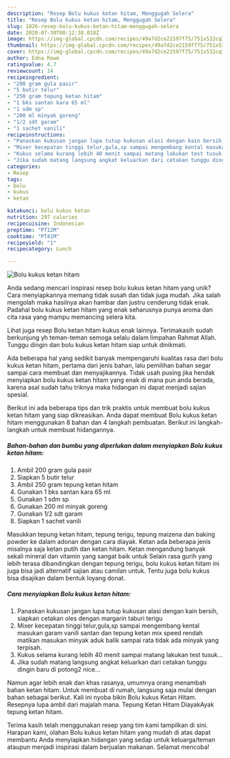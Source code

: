 ```yaml
---
description: "Resep Bolu kukus ketan hitam, Menggugah Selera"
title: "Resep Bolu kukus ketan hitam, Menggugah Selera"
slug: 1826-resep-bolu-kukus-ketan-hitam-menggugah-selera
date: 2020-07-30T00:12:38.018Z
image: https://img-global.cpcdn.com/recipes/49a7d2ce21597f75/751x532cq70/bolu-kukus-ketan-hitam-foto-resep-utama.jpg
thumbnail: https://img-global.cpcdn.com/recipes/49a7d2ce21597f75/751x532cq70/bolu-kukus-ketan-hitam-foto-resep-utama.jpg
cover: https://img-global.cpcdn.com/recipes/49a7d2ce21597f75/751x532cq70/bolu-kukus-ketan-hitam-foto-resep-utama.jpg
author: Edna Rowe
ratingvalue: 4.7
reviewcount: 14
recipeingredient:
- "200 gram gula pasir"
- "5 butir telur"
- "250 gram tepung ketan hitam"
- "1 bks santan kara 65 ml"
- "1 sdm sp"
- "200 ml minyak goreng"
- "1/2 sdt garam"
- "1 sachet vanili"
recipeinstructions:
- "Panaskan kukusan jangan lupa tutup kukusan alasi dengan kain bersih, siapkan cetakan oles dengan margarin taburi terigu"
- "Mixer kecepatan tinggi telur,gula,sp sampai mengembang kental masukan garam vanili santan dan tepung ketan mix speed rendah matikan masukan minyak aduk balik sampai rata tidak ada minyak yang terpisah."
- "Kukus selama kurang lebih 40 menit sampai matang lakukan test tusuk..."
- "Jika sudah matang langsung angkat keluarkan dari cetakan tunggu dingin baru di potong2 nice..."
categories:
- Resep
tags:
- bolu
- kukus
- ketan

katakunci: bolu kukus ketan 
nutrition: 297 calories
recipecuisine: Indonesian
preptime: "PT12M"
cooktime: "PT41M"
recipeyield: "1"
recipecategory: Lunch

---
```



![Bolu kukus ketan hitam](https://img-global.cpcdn.com/recipes/49a7d2ce21597f75/751x532cq70/bolu-kukus-ketan-hitam-foto-resep-utama.jpg)

Anda sedang mencari inspirasi resep bolu kukus ketan hitam yang unik? Cara menyiapkannya memang tidak susah dan tidak juga mudah. Jika salah mengolah maka hasilnya akan hambar dan justru cenderung tidak enak. Padahal bolu kukus ketan hitam yang enak seharusnya punya aroma dan cita rasa yang mampu memancing selera kita.

Lihat juga resep Bolu ketan hitam kukus enak lainnya. Terimakasih sudah berkunjung yh teman-teman semoga selalu dalam limpahan Rahmat Allah. Tunggu dingin dan bolu kukus ketan hitam siap untuk dinikmati.

Ada beberapa hal yang sedikit banyak mempengaruhi kualitas rasa dari bolu kukus ketan hitam, pertama dari jenis bahan, lalu pemilihan bahan segar sampai cara membuat dan menyajikannya. Tidak usah pusing jika hendak menyiapkan bolu kukus ketan hitam yang enak di mana pun anda berada, karena asal sudah tahu triknya maka hidangan ini dapat menjadi sajian spesial.


Berikut ini ada beberapa tips dan trik praktis untuk membuat bolu kukus ketan hitam yang siap dikreasikan. Anda dapat membuat Bolu kukus ketan hitam menggunakan 8 bahan dan 4 langkah pembuatan. Berikut ini langkah-langkah untuk membuat hidangannya.

<!--inarticleads1-->

##### Bahan-bahan dan bumbu yang diperlukan dalam menyiapkan Bolu kukus ketan hitam:

1. Ambil 200 gram gula pasir
1. Siapkan 5 butir telur
1. Ambil 250 gram tepung ketan hitam
1. Gunakan 1 bks santan kara 65 ml
1. Gunakan 1 sdm sp
1. Gunakan 200 ml minyak goreng
1. Gunakan 1/2 sdt garam
1. Siapkan 1 sachet vanili


Masukkan tepung ketan hitam, tepung terigu, tepung maizena dan baking powder ke dalam adonan dengan cara diayak. Ketan ada beberapa jenis misalnya saja ketan putih dan ketan hitam. Ketan mengandung banyak sekali mineral dan vitamin yang sangat baik untuk Selain rasa gurih yang lebih terasa dibandingkan dengan tepung terigu, bolu kukus ketan hitam ini juga bisa jadi alternatif sajian atau camilan untuk. Tentu juga bolu kukus bisa disajikan dalam bentuk loyang donat. 

<!--inarticleads2-->

##### Cara menyiapkan Bolu kukus ketan hitam:

1. Panaskan kukusan jangan lupa tutup kukusan alasi dengan kain bersih, siapkan cetakan oles dengan margarin taburi terigu
1. Mixer kecepatan tinggi telur,gula,sp sampai mengembang kental masukan garam vanili santan dan tepung ketan mix speed rendah matikan masukan minyak aduk balik sampai rata tidak ada minyak yang terpisah.
1. Kukus selama kurang lebih 40 menit sampai matang lakukan test tusuk...
1. Jika sudah matang langsung angkat keluarkan dari cetakan tunggu dingin baru di potong2 nice...


Namun agar lebih enak dan khas rasanya, umumnya orang menambah bahan ketan hitam. Untuk membuat di rumah, langsung saja mulai dengan bahan sebagai berikut. Kali ini nyoba bikin Bolu kukus Ketan Hitam. Resepnya lupa ambil dari majalah mana. Tepung Ketan Hitam DiayakAyak tepung ketan hitam. 

Terima kasih telah menggunakan resep yang tim kami tampilkan di sini. Harapan kami, olahan Bolu kukus ketan hitam yang mudah di atas dapat membantu Anda menyiapkan hidangan yang sedap untuk keluarga/teman ataupun menjadi inspirasi dalam berjualan makanan. Selamat mencoba!
